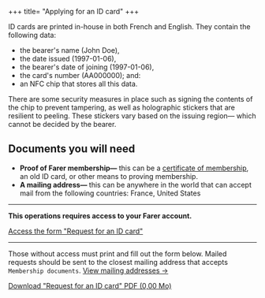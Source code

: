 +++
title= "Applying for an ID card"
+++

ID cards are printed in-house in both French and English. They contain the following data:
  - the bearer's name (John Doe),
  - the date issued (1997-01-06),
  - the bearer's date of joining (1997-01-06),
  - the card's number (AA000000); and:
  - an NFC chip that stores all this data.

There are some security measures in place such as signing the contents of the chip to prevent tampering, as well as holographic stickers that are resilient to peeling. These stickers vary based on the issuing region— which cannot be decided by the bearer.

## Documents you will need
- **Proof of Farer membership—** this can be a [certificate of membership](/members/cert-of-membership), an old ID card, or other means to proving membership.
- **A mailing address—** this can be anywhere in the world that can accept mail from the following countries: France, United States

---

**This operations requires access to your Farer account.**

[Access the form "Request for an ID card"](https://sec.gouv.fa/forms/id-application)

---

Those without access must print and fill out the form below. Mailed requests should be sent to the closest mailing address that accepts `Membership documents`. [View mailing addresses &rarr;](/meta/contact)

<a class="btn download" href="https://sec.gouv.fa/forms/id-application.pdf">Download "Request for an ID card" PDF (0,00 Mo)</a>
